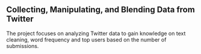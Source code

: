## Collecting, Manipulating, and Blending Data from Twitter

The project focuses on analyzing Twitter data to gain knowledge on text cleaning, word frequency and top users based on the number of submissions.
